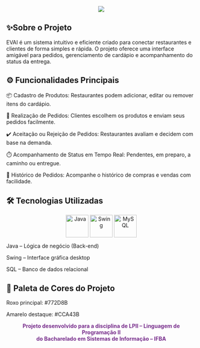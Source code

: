 <p align="center">
  <img src="https://readme-typing-svg.demolab.com font=Poppins&weight=600&size=30&pause=1000&color=772D8B&center=true&vCenter=true&width=1000&lines=Bem+vindos+ao+EVAI!;Sistema+de+Gerenciamento+de+Pedidos+para+Delivery">
</p>


<h2>✨Sobre o Projeto</h2>
EVAI é um sistema intuitivo e eficiente criado para conectar restaurantes e clientes de forma simples e rápida.
O projeto oferece uma interface amigável para pedidos, gerenciamento de cardápio e acompanhamento do status da entrega.

<h2>⚙️ Funcionalidades Principais</h2>
📦 Cadastro de Produtos: Restaurantes podem adicionar, editar ou remover itens do cardápio.

🛒 Realização de Pedidos: Clientes escolhem os produtos e enviam seus pedidos facilmente.

✔️ Aceitação ou Rejeição de Pedidos: Restaurantes avaliam e decidem com base na demanda.

⏱️ Acompanhamento de Status em Tempo Real: Pendentes, em preparo, a caminho ou entregue.

📜 Histórico de Pedidos: Acompanhe o histórico de compras e vendas com facilidade.


<h2>🛠️ Tecnologias Utilizadas</h2>

<p align="center">
  <img src="https://img.icons8.com/color/60/java-coffee-cup-logo--v1.png" title="Java" width="60" style="vertical-align: middle;"/>
  <img src="https://sarith-w.github.io/Portfolio/images/java-swing.png" title="Swing" width="60" style="vertical-align: middle;"/>
  <img src="https://pngimg.com/uploads/mysql/mysql_PNG22.png" title="MySQL" width="60" style="vertical-align: middle;"/>
</p>

Java – Lógica de negócio (Back-end)

Swing – Interface gráfica desktop

SQL – Banco de dados relacional

<h2>🎨 Paleta de Cores do Projeto</h2>
Roxo principal: #772D8B</p>

Amarelo destaque: #CCA43B</p>

<div align="center"> <strong style="color:#772D8B;">Projeto desenvolvido para a disciplina de LPII – Linguagem de Programação II<br> do Bacharelado em Sistemas de Informação – IFBA</strong> </div>
